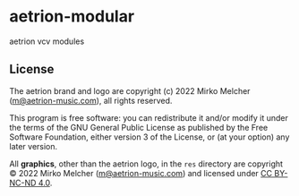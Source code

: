# aetrion-modular
aetrion vcv modules

## License

The aetrion brand and logo are copyright (c) 2022 Mirko Melcher (m@aetrion-music.com), all rights reserved.

This program is free software: you can redistribute it and/or modify it under the terms of the GNU General Public License as published by the Free Software Foundation, either version 3 of the License, or (at your option) any later version.

All **graphics**, other than the aetrion logo, in the `res` directory are copyright © 2022 Mirko Melcher (m@aetrion-music.com) and licensed under [CC BY-NC-ND 4.0](https://creativecommons.org/licenses/by-nc-nd/4.0/).
